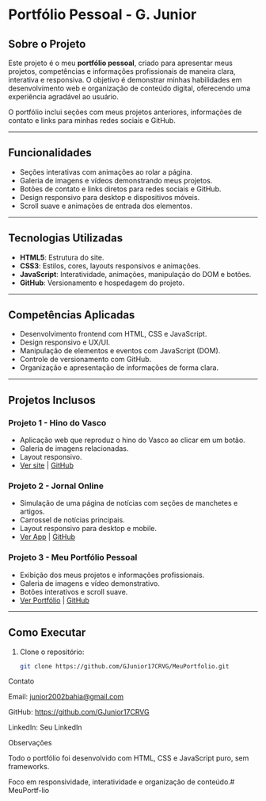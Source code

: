 # Portfólio Pessoal - G. Junior

## Sobre o Projeto
Este projeto é o meu **portfólio pessoal**, criado para apresentar meus projetos, competências e informações profissionais de maneira clara, interativa e responsiva. O objetivo é demonstrar minhas habilidades em desenvolvimento web e organização de conteúdo digital, oferecendo uma experiência agradável ao usuário.

O portfólio inclui seções com meus projetos anteriores, informações de contato e links para minhas redes sociais e GitHub.

---

## Funcionalidades
- Seções interativas com animações ao rolar a página.
- Galeria de imagens e vídeos demonstrando meus projetos.
- Botões de contato e links diretos para redes sociais e GitHub.
- Design responsivo para desktop e dispositivos móveis.
- Scroll suave e animações de entrada dos elementos.

---

## Tecnologias Utilizadas
- **HTML5**: Estrutura do site.
- **CSS3**: Estilos, cores, layouts responsivos e animações.
- **JavaScript**: Interatividade, animações, manipulação do DOM e botões.
- **GitHub**: Versionamento e hospedagem do projeto.

---

## Competências Aplicadas
- Desenvolvimento frontend com HTML, CSS e JavaScript.
- Design responsivo e UX/UI.
- Manipulação de elementos e eventos com JavaScript (DOM).
- Controle de versionamento com GitHub.
- Organização e apresentação de informações de forma clara.

---

## Projetos Inclusos
### Projeto 1 - Hino do Vasco
- Aplicação web que reproduz o hino do Vasco ao clicar em um botão.
- Galeria de imagens relacionadas.
- Layout responsivo.
- [Ver site](https://voc-vascaino.vercel.app/) | [GitHub](https://github.com/GJunior17CRVG/Voc-Vascaino-/blob/main/README.md)

### Projeto 2 - Jornal Online
- Simulação de uma página de notícias com seções de manchetes e artigos.
- Carrossel de notícias principais.
- Layout responsivo para desktop e mobile.
- [Ver App](https://o-reporter.vercel.app/#) | [GitHub](https://github.com/GJunior17CRVG/o-reporter)

### Projeto 3 - Meu Portfólio Pessoal
- Exibição dos meus projetos e informações profissionais.
- Galeria de imagens e vídeo demonstrativo.
- Botões interativos e scroll suave.
- [Ver Portfólio](https://seuportfolio.vercel.app/) | [GitHub](https://github.com/GJunior17CRVG/MeuPortfolio)

---

## Como Executar
1. Clone o repositório:
   ```bash
   git clone https://github.com/GJunior17CRVG/MeuPortfolio.git

Contato

Email: junior2002bahia@gmail.com

GitHub: https://github.com/GJunior17CRVG

LinkedIn: Seu LinkedIn

Observações

Todo o portfólio foi desenvolvido com HTML, CSS e JavaScript puro, sem frameworks.

Foco em responsividade, interatividade e organização de conteúdo.# MeuPortf-lio
